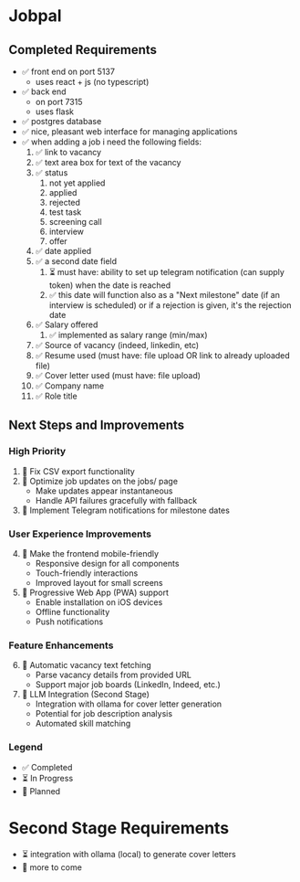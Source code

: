 # Jobpal

## Completed Requirements

- ✅ front end on port 5137
  - uses react + js (no typescript)
- ✅ back end
  - on port 7315
  - uses flask
- ✅ postgres database
- ✅ nice, pleasant web interface for managing applications
- ✅ when adding a job i need the following fields:
  1.  ✅ link to vacancy
  2.  ✅ text area box for text of the vacancy
  3.  ✅ status
      1. not yet applied
      2. applied
      3. rejected
      4. test task
      5. screening call
      6. interview
      7. offer
  4.  ✅ date applied
  5.  ✅ a second date field
      1. ⏳ must have: ability to set up telegram notification (can supply token) when the date is reached
      2. ✅ this date will function also as a "Next milestone" date (if an interview is scheduled) or if a rejection is given, it's the rejection date
  6.  ✅ Salary offered
      1. ✅ implemented as salary range (min/max)
  7.  ✅ Source of vacancy (indeed, linkedin, etc)
  8.  ✅ Resume used (must have: file upload OR link to already uploaded file)
  9.  ✅ Cover letter used (must have: file upload)
  10. ✅ Company name
  11. ✅ Role title

## Next Steps and Improvements

### High Priority

1. 🔄 Fix CSV export functionality
2. 🔄 Optimize job updates on the jobs/ page
   - Make updates appear instantaneous
   - Handle API failures gracefully with fallback
3. 🔄 Implement Telegram notifications for milestone dates

### User Experience Improvements

4. 🔄 Make the frontend mobile-friendly
   - Responsive design for all components
   - Touch-friendly interactions
   - Improved layout for small screens
5. 🔄 Progressive Web App (PWA) support
   - Enable installation on iOS devices
   - Offline functionality
   - Push notifications

### Feature Enhancements

6. 🔄 Automatic vacancy text fetching
   - Parse vacancy details from provided URL
   - Support major job boards (LinkedIn, Indeed, etc.)
7. 🔄 LLM Integration (Second Stage)
   - Integration with ollama for cover letter generation
   - Potential for job description analysis
   - Automated skill matching

### Legend

- ✅ Completed
- ⏳ In Progress
- 🔄 Planned

# Second Stage Requirements

- ⏳ integration with ollama (local) to generate cover letters
- 🔄 more to come
